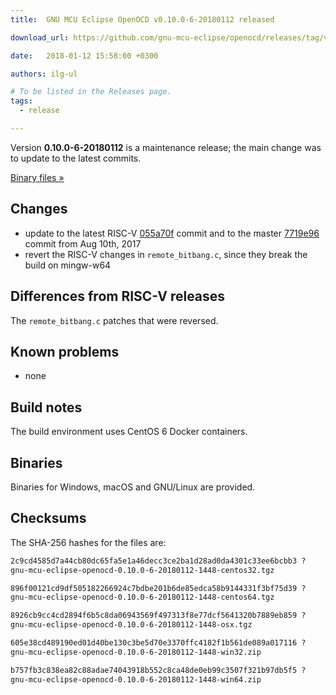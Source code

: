 ```yaml
---
title:  GNU MCU Eclipse OpenOCD v0.10.0-6-20180112 released

download_url: https://github.com/gnu-mcu-eclipse/openocd/releases/tag/v0.10.0-6-20180112/

date:   2018-01-12 15:58:00 +0300

authors: ilg-ul

# To be listed in the Releases page.
tags:
  - release

---
```


Version **0.10.0-6-20180112** is a maintenance release; the main change was to update to the latest commits.

<!-- truncate -->

<p><a href={frontMatter.download_url}>Binary files »</a></p>

## Changes

* update to the latest RISC-V [055a70f](https://github.com/gnu-mcu-eclipse/openocd/commit/055a70f66f8c27e52798197e11505688b994a241) commit and to the master [7719e96](https://github.com/gnu-mcu-eclipse/openocd/commit/7719e9618e753ac41a46a2488dfba549ac578891) commit from Aug 10th, 2017
* revert the RISC-V changes in `remote_bitbang.c`, since they break the build on mingw-w64

## Differences from RISC-V releases

The `remote_bitbang.c` patches that were reversed.

## Known problems

* none

## Build notes

The build environment uses CentOS 6 Docker containers.

## Binaries

Binaries for Windows, macOS and GNU/Linux are provided.

## Checksums

The SHA-256 hashes for the files are:

```txt
2c9cd4585d7a44cb80dc65fa5e1a46decc3ce2ba1d28ad0da4301c33ee6bcbb3 ?
gnu-mcu-eclipse-openocd-0.10.0-6-20180112-1448-centos32.tgz

896f00121cd9df505182266924c7bdbe201b6de85edca58b9144331f3bf75d39 ?
gnu-mcu-eclipse-openocd-0.10.0-6-20180112-1448-centos64.tgz

8926cb9cc4cd2894f6b5c8da06943569f497313f8e77dcf5641320b7889eb859 ?
gnu-mcu-eclipse-openocd-0.10.0-6-20180112-1448-osx.tgz

605e38cd489190ed01d40be130c3be5d70e3370ffc4182f1b561de089a017116 ?
gnu-mcu-eclipse-openocd-0.10.0-6-20180112-1448-win32.zip

b757fb3c838ea82c88adae74043918b552c8ca48de0eb99c3507f321b97db5f5 ?
gnu-mcu-eclipse-openocd-0.10.0-6-20180112-1448-win64.zip
```
